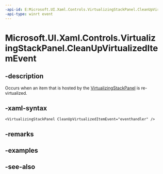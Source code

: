 ```yaml
---
-api-id: E:Microsoft.UI.Xaml.Controls.VirtualizingStackPanel.CleanUpVirtualizedItemEvent
-api-type: winrt event
---
```


<!-- Event syntax
public event Windows.UI.Xaml.Controls.CleanUpVirtualizedItemEventHandler CleanUpVirtualizedItemEvent
-->

# Microsoft.UI.Xaml.Controls.VirtualizingStackPanel.CleanUpVirtualizedItemEvent

## -description
Occurs when an item that is hosted by the [VirtualizingStackPanel](virtualizingstackpanel.md) is re-virtualized.

## -xaml-syntax
```xaml
<VirtualizingStackPanel CleanUpVirtualizedItemEvent="eventhandler" />
```


## -remarks

## -examples

## -see-also
